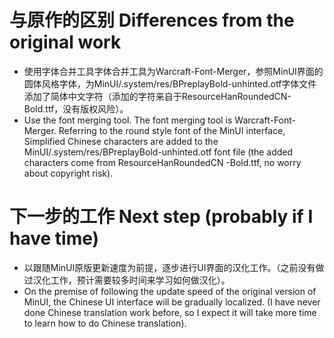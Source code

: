 # 与原作的区别 Differences from the original work
- 使用字体合并工具字体合并工具为Warcraft-Font-Merger，参照MinUI界面的圆体风格字体，为MinUI/.system/res/BPreplayBold-unhinted.otf字体文件添加了简体中文字符（添加的字符来自于ResourceHanRoundedCN-Bold.ttf，没有版权风险）。
- Use the font merging tool. The font merging tool is Warcraft-Font-Merger. Referring to the round style font of the MinUI interface, Simplified Chinese characters are added to the MinUI/.system/res/BPreplayBold-unhinted.otf font file (the added characters come from ResourceHanRoundedCN -Bold.ttf, no worry about copyright risk).

# 下一步的工作 Next step (probably if I have time)
- 以跟随MinUI原版更新速度为前提，逐步进行UI界面的汉化工作。（之前没有做过汉化工作，预计需要较多时间来学习如何做汉化）。
- On the premise of following the update speed of the original version of MinUI, the Chinese UI interface will be gradually localized. (I have never done Chinese translation work before, so I expect it will take more time to learn how to do Chinese translation).
